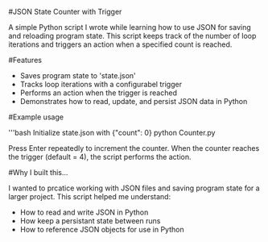 #JSON State Counter with Trigger

A simple Python script I wrote while learning how to use JSON for saving and reloading program state. This script keeps track of the number of loop iterations and triggers an action when a specified count is reached.

#Features

- Saves program state to 'state.json'
- Tracks loop iterations with a configurabel trigger
- Performs an action when the trigger is reached
- Demonstrates how to read, update, and persist JSON data in Python

#Example usage

'''bash
Initialize state.json with {"count": 0}
python Counter.py

Press Enter repeatedly to increment the counter.
When the counter reaches the trigger (default = 4), the script performs the action.

#Why I built this...

I wanted to prcatice working with JSON files and saving program state for a larger project.
This script helped me understand:
- How to read and write JSON in Python
- How keep a persistant state between runs
- How to reference JSON objects for use in Python

